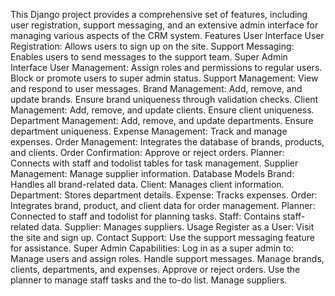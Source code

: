 This Django project provides a comprehensive set of features, including user registration, support messaging, and an extensive admin interface for managing various aspects of the CRM system.
Features
User Interface
User Registration: Allows users to sign up on the site.
Support Messaging: Enables users to send messages to the support team.
Super Admin Interface
User Management:
Assign roles and permissions to regular users.
Block or promote users to super admin status.
Support Management:
View and respond to user messages.
Brand Management:
Add, remove, and update brands.
Ensure brand uniqueness through validation checks.
Client Management:
Add, remove, and update clients.
Ensure client uniqueness.
Department Management:
Add, remove, and update departments.
Ensure department uniqueness.
Expense Management: Track and manage expenses.
Order Management: Integrates the database of brands, products, and clients.
Order Confirmation: Approve or reject orders.
Planner: Connects with staff and todolist tables for task management.
Supplier Management: Manage supplier information.
Database Models
Brand: Handles all brand-related data.
Client: Manages client information.
Department: Stores department details.
Expense: Tracks expenses.
Order: Integrates brand, product, and client data for order management.
Planner: Connected to staff and todolist for planning tasks.
Staff: Contains staff-related data.
Supplier: Manages suppliers.
Usage
Register as a User: Visit the site and sign up.
Contact Support: Use the support messaging feature for assistance.
Super Admin Capabilities:
Log in as a super admin to:
Manage users and assign roles.
Handle support messages.
Manage brands, clients, departments, and expenses.
Approve or reject orders.
Use the planner to manage staff tasks and the to-do list.
Manage suppliers.
